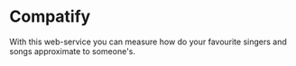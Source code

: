 # Compatify
With this web-service you can measure how do your favourite singers and songs approximate to someone's.  
